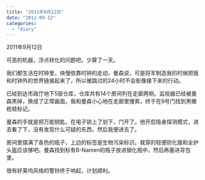 ```yaml
---
title: "2011年9月12日"
date: "2011-09-12"
categories: 
  - "diary"
---
```


2011年9月12日

可恶的机器，浮点转化的问题吧，少算了一天。

我们都生活在时钟里，快慢依靠时钟的走动，曼森说，可是将军制造我的时候把我和时钟外的世界链接起来了，所以被跳过的24小时不会影像接下来的行动。

已经到达市政厅地下5层仓库，仓库共有14个房间列在走廊两侧。监视器已经被曼森黑掉，换成了正常画面。我和曼森小心地在走廊里搜索，终于在9号门找到黑橄榄枝标记。

曼森的手就是把万能钥匙，在电子锁上了划下，门开了。他开启隐身探测模式，进去看了下，没有发现什么可疑的东西，然后我便进去了。

房间里摆满了各色的瓶子，上边的标签是生物污染标识。我穿的轻便防化服和全护头盔应该够吧。曼森找到标有B-Namen的瓶子放进钢化瓶中，然后再塞进背包里。

很有好莱坞风格的警铃终于响起，计划顺利。
